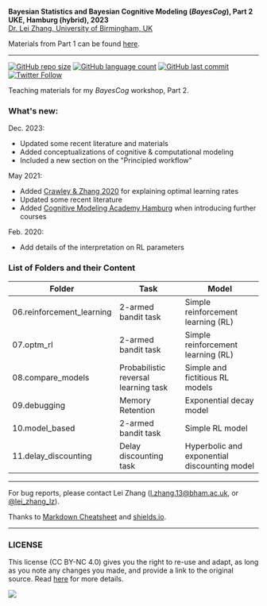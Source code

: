 **Bayesian Statistics and Bayesian Cognitive Modeling (*BayesCog*), Part 2 <br />
UKE, Hamburg (hybrid), 2023** <br />
[Dr. Lei Zhang, University of Birmingham, UK](http://lei-zhang.net/)

Materials from Part 1 can be found [here](https://github.com/lei-zhang/BayesCog_Part1).
___

[![GitHub repo size](https://img.shields.io/github/repo-size/lei-zhang/BayesCog_Part2?color=brightgreen&logo=github)](https://github.com/lei-zhang/BayesCog_Part2)
[![GitHub language count](https://img.shields.io/github/languages/count/lei-zhang/BayesCog_Part2?color=brightgreen&logo=github)](https://github.com/lei-zhang/BayesCog_Part2)
[![GitHub last commit](https://img.shields.io/github/last-commit/lei-zhang/bayescog_part2?color=orange&logo=github)](https://github.com/lei-zhang/BayesCog_Part2) <br />
[![Twitter Follow](https://img.shields.io/twitter/follow/lei_zhang_lz?label=%40lei_zhang_lz)](https://twitter.com/lei_zhang_lz)

Teaching materials for my *BayesCog* workshop, Part 2.

### What's new:
Dec. 2023:
 - Updated some recent literature and materials
 - Added conceptualizations of cognitive & computational modeling
 - Included a new section on the "Principled workflow"

May 2021:
 - Added [Crawley & Zhang 2020](https://doi.org/10.1371/journal.pbio.3000908) for explaining optimal learning rates
 - Updated some recent literature
 - Added [Cognitive Modeling Academy Hamburg](https://cmah.eu/) when introducing further courses

Feb. 2020:
 - Add details of the interpretation on RL parameters
 
### List of Folders and their Content

Folder | Task | Model
-----  | ---- | ----
06.reinforcement_learning  | 2-armed bandit task |   Simple reinforcement learning (RL)
07.optm_rl   | 2-armed bandit task |   Simple reinforcement learning (RL)
08.compare_models | Probabilistic reversal learning task |  Simple and fictitious RL models
09.debugging |  Memory Retention | Exponential decay model
10.model_based | 2-armed bandit task | Simple RL model
11.delay_discounting | Delay discounting task | Hyperbolic and exponential discounting model
___

For bug reports, please contact Lei Zhang ([l.zhang.13@bham.ac.uk](mailto:l.zhang.13@bham.ac.uk), or [@lei_zhang_lz](https://twitter.com/lei_zhang_lz)).

Thanks to [Markdown Cheatsheet](https://github.com/adam-p/markdown-here/wiki/Markdown-Cheatsheet) and [shields.io](https://shields.io/).
___

### LICENSE

This license (CC BY-NC 4.0) gives you the right to re-use and adapt, as long as you note any changes you made, and provide a link to the original source. Read [here](https://creativecommons.org/licenses/by-nc/4.0/) for more details. 

![](https://upload.wikimedia.org/wikipedia/commons/9/99/Cc-by-nc_icon.svg)
